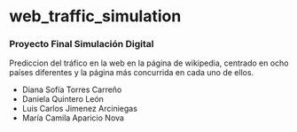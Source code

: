 # web_traffic_simulation
### Proyecto Final Simulación Digital

Prediccion del tráfico en la web en la página de wikipedia, centrado en ocho países diferentes y la página más concurrida en cada uno de ellos.

* Diana Sofía Torres Carreño 
* Daniela Quintero León
* Luis Carlos Jimenez Arciniegas 
* María Camila Aparicio Nova
